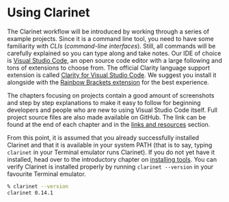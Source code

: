 # Using Clarinet

The Clarinet workflow will be introduced by working through a series of example
projects. Since it is a command line tool, you need to have some familiarity
with _CLIs_ (_command-line interfaces_). Still, all commands will be carefully
explained so you can type along and take notes. Our IDE of choice is
[Visual Studio Code](https://code.visualstudio.com), an open source code editor
with a large following and tons of extensions to choose from. The official
Clarity language support extension is called
[Clarity for Visual Studio Code](https://marketplace.visualstudio.com/items?itemName=HiroSystems.clarity-lsp).
We suggest you install it alongside with the
[Rainbow Brackets extension](https://marketplace.visualstudio.com/items?itemName=2gua.rainbow-brackets)
for the best experience.

The chapters focusing on projects contain a good amount of screenshots and step
by step explanations to make it easy to follow for beginning developers and
people who are new to using Visual Studio Code itself. Full project source files
are also made available on GitHub. The link can be found at the end of each
chapter and in the [links and resources](#TODO) section.

From this point, it is assumed that you already successfully installed Clarinet
and that it is available in your system PATH (that is to say, typing `clarinet`
in your Terminal emulator runs Clarinet). If you do not yet have it installed,
head over to the introductory chapter on
[installing tools](ch01-01-installing-tools.md). You can verify Clarinet is
installed properly by running `clarinet --version` in your favourite Terminal
emulator.

```bash
% clarinet --version
clarinet 0.14.1
```

